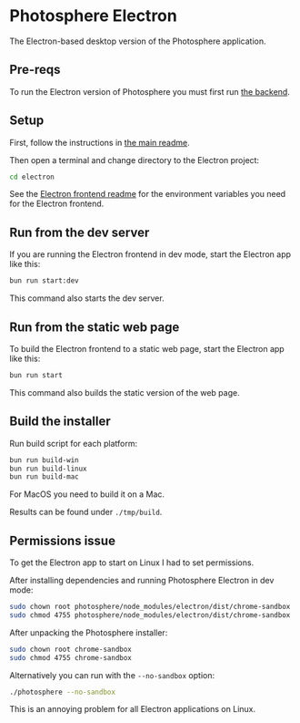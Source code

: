 # Photosphere Electron

The Electron-based desktop version of the Photosphere application.

## Pre-reqs

To run the Electron version of Photosphere you must first run [the backend](../backend/README.md).

## Setup

First, follow the instructions in [the main readme](../README.md).

Then open a terminal and change directory to the Electron project:

```bash
cd electron
```

See the [Electron frontend readme](./frontend/README.md) for the environment variables you need for the Electron frontend.

## Run from the dev server

If you are running the Electron frontend in dev mode, start the Electron app like this:

```bash
bun run start:dev
```

This command also starts the dev server.

## Run from the static web page

To build the Electron frontend to a static web page, start the Electron app like this:

```bash
bun run start
```

This command also builds the static version of the web page.

## Build the installer

Run build script for each platform:

```bash
bun run build-win
bun run build-linux
bun run build-mac
```

For MacOS you need to build it on a Mac.

Results can be found under `./tmp/build`.

## Permissions issue

To get the Electron app to start on Linux I had to set permissions.

After installing dependencies and running Photosphere Electron in dev mode:

```bash
sudo chown root photosphere/node_modules/electron/dist/chrome-sandbox
sudo chmod 4755 photosphere/node_modules/electron/dist/chrome-sandbox
```

After unpacking the Photosphere installer:

```bash
sudo chown root chrome-sandbox
sudo chmod 4755 chrome-sandbox
```

Alternatively you can run with the `--no-sandbox` option:

```bash
./photosphere --no-sandbox
```

This is an annoying problem for all Electron applications on Linux.

